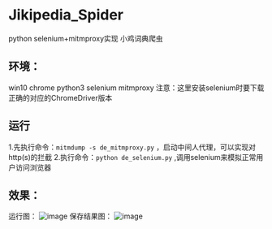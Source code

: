 # Jikipedia_Spider
python selenium+mitmproxy实现 小鸡词典爬虫

## 环境：
win10 chrome python3 selenium mitmproxy
注意：这里安装selenium时要下载正确的对应的ChromeDriver版本

## 运行
1.先执行命令：`mitmdump -s de_mitmproxy.py` ，启动中间人代理，可以实现对http(s)的拦截
2.执行命令：`python de_selenium.py` ,调用selenium来模拟正常用户访问浏览器

## 效果：
运行图：
![image](https://github.com/HuerFu/Jikipedia_Spider/blob/master/start.png)
保存结果图：
![image](https://github.com/HuerFu/Jikipedia_Spider/blob/master/result.png)
